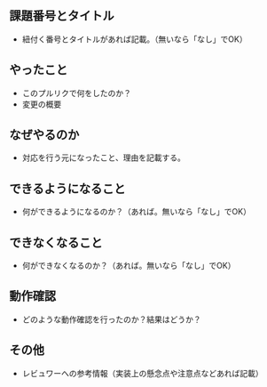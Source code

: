 ## 課題番号とタイトル

* 紐付く番号とタイトルがあれば記載。（無いなら「なし」でOK）

## やったこと

* このプルリクで何をしたのか？
* 変更の概要

## なぜやるのか

* 対応を行う元になったこと、理由を記載する。

## できるようになること

* 何ができるようになるのか？（あれば。無いなら「なし」でOK）

## できなくなること

* 何ができなくなるのか？（あれば。無いなら「なし」でOK）

## 動作確認

* どのような動作確認を行ったのか？結果はどうか？

## その他

* レビュワーへの参考情報（実装上の懸念点や注意点などあれば記載）